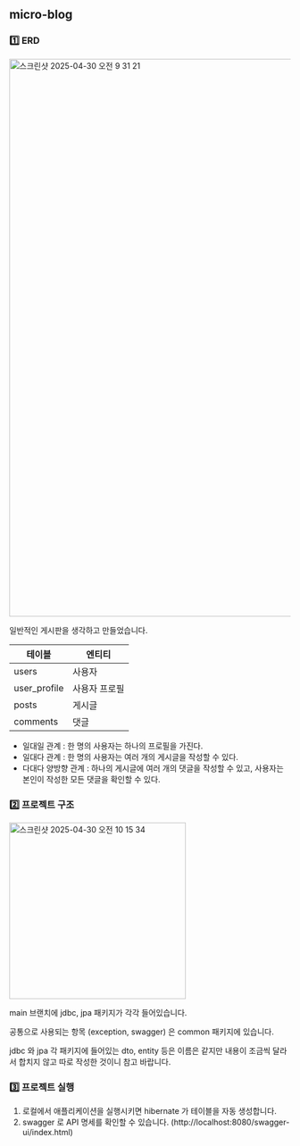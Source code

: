 ## micro-blog

### 1️⃣ ERD

<img width="999" alt="스크린샷 2025-04-30 오전 9 31 21" src="https://github.com/user-attachments/assets/14b31c3d-95ac-4810-adef-9129315da916" />

일반적인 게시판을 생각하고 만들었습니다.

| 테이블 | 엔티티 |
|---|---|
| users | 사용자 |
| user_profile | 사용자 프로필 |
| posts | 게시글 |
| comments | 댓글 |

- 일대일 관계 : 한 명의 사용자는 하나의 프로필을 가진다.
- 일대다 관계 : 한 명의 사용자는 여러 개의 게시글을 작성할 수 있다.
- 다대다 양방향 관계 : 하나의 게시글에 여러 개의 댓글을 작성할 수 있고, 사용자는 본인이 작성한 모든 댓글을 확인할 수 있다.

### 2️⃣ 프로젝트 구조

<img width="316" alt="스크린샷 2025-04-30 오전 10 15 34" src="https://github.com/user-attachments/assets/94521043-40cd-4626-a666-29a70a61be0c" />

main 브랜치에 jdbc, jpa 패키지가 각각 들어있습니다. 

공통으로 사용되는 항목 (exception, swagger) 은 common 패키지에 있습니다. 

jdbc 와 jpa 각 패키지에 들어있는 dto, entity 등은 이름은 같지만 내용이 조금씩 달라서 합치지 않고 따로 작성한 것이니 참고 바랍니다.

### 3️⃣ 프로젝트 실행

1. 로컬에서 애플리케이션을 실행시키면 hibernate 가 테이블을 자동 생성합니다.
2. swagger 로 API 명세를 확인할 수 있습니다. (http://localhost:8080/swagger-ui/index.html)
